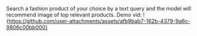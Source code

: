 Search a fashion product of your choice by a text query and the model will recommend image of top relevant products.
Demo vid: 
!{https://github.com/user-attachments/assets/afb9bab7-162b-4379-9a6c-9806c00bb000}
